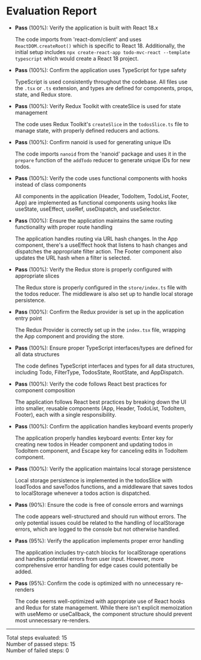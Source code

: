 # Evaluation Report

- **Pass** (100%): Verify the application is built with React 18.x
  
  The code imports from 'react-dom/client' and uses `ReactDOM.createRoot()` which is specific to React 18. Additionally, the initial setup includes `npx create-react-app todo-mvc-react --template typescript` which would create a React 18 project.

- **Pass** (100%): Confirm the application uses TypeScript for type safety
  
  TypeScript is used consistently throughout the codebase. All files use the `.tsx` or `.ts` extension, and types are defined for components, props, state, and Redux store.

- **Pass** (100%): Verify Redux Toolkit with createSlice is used for state management
  
  The code uses Redux Toolkit's `createSlice` in the `todosSlice.ts` file to manage state, with properly defined reducers and actions.

- **Pass** (100%): Confirm nanoid is used for generating unique IDs
  
  The code imports `nanoid` from the 'nanoid' package and uses it in the `prepare` function of the `addTodo` reducer to generate unique IDs for new todos.

- **Pass** (100%): Verify the code uses functional components with hooks instead of class components
  
  All components in the application (Header, TodoItem, TodoList, Footer, App) are implemented as functional components using hooks like useState, useEffect, useRef, useDispatch, and useSelector.

- **Pass** (100%): Ensure the application maintains the same routing functionality with proper route handling
  
  The application handles routing via URL hash changes. In the App component, there's a useEffect hook that listens to hash changes and dispatches the appropriate filter action. The Footer component also updates the URL hash when a filter is selected.

- **Pass** (100%): Verify the Redux store is properly configured with appropriate slices
  
  The Redux store is properly configured in the `store/index.ts` file with the todos reducer. The middleware is also set up to handle local storage persistence.

- **Pass** (100%): Confirm the Redux provider is set up in the application entry point
  
  The Redux Provider is correctly set up in the `index.tsx` file, wrapping the App component and providing the store.

- **Pass** (100%): Ensure proper TypeScript interfaces/types are defined for all data structures
  
  The code defines TypeScript interfaces and types for all data structures, including Todo, FilterType, TodosState, RootState, and AppDispatch.

- **Pass** (100%): Verify the code follows React best practices for component composition
  
  The application follows React best practices by breaking down the UI into smaller, reusable components (App, Header, TodoList, TodoItem, Footer), each with a single responsibility.

- **Pass** (100%): Confirm the application handles keyboard events properly
  
  The application properly handles keyboard events: Enter key for creating new todos in Header component and updating todos in TodoItem component, and Escape key for canceling edits in TodoItem component.

- **Pass** (100%): Verify the application maintains local storage persistence
  
  Local storage persistence is implemented in the todosSlice with loadTodos and saveTodos functions, and a middleware that saves todos to localStorage whenever a todos action is dispatched.

- **Pass** (90%): Ensure the code is free of console errors and warnings
  
  The code appears well-structured and should run without errors. The only potential issues could be related to the handling of localStorage errors, which are logged to the console but not otherwise handled.

- **Pass** (95%): Verify the application implements proper error handling
  
  The application includes try-catch blocks for localStorage operations and handles potential errors from user input. However, more comprehensive error handling for edge cases could potentially be added.

- **Pass** (95%): Confirm the code is optimized with no unnecessary re-renders
  
  The code seems well-optimized with appropriate use of React hooks and Redux for state management. While there isn't explicit memoization with useMemo or useCallback, the component structure should prevent most unnecessary re-renders.

---

Total steps evaluated: 15  
Number of passed steps: 15  
Number of failed steps: 0
